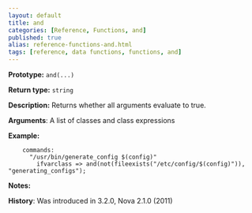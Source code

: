 ```yaml
---
layout: default
title: and
categories: [Reference, Functions, and]
published: true
alias: reference-functions-and.html
tags: [reference, data functions, functions, and]
---
```


**Prototype:** `and(...)`

**Return type:** `string`

**Description:** Returns whether all arguments evaluate to true.

**Arguments**: A list of classes and class expressions

**Example:**

```cf3
    commands:
      "/usr/bin/generate_config $(config)"
        ifvarclass => and(not(fileexists("/etc/config/$(config)")), "generating_configs");
```

**Notes:**  
   
**History**: Was introduced in 3.2.0, Nova 2.1.0 (2011)
